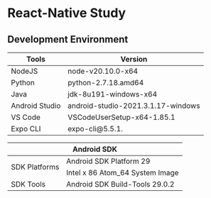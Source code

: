 # React-Native Study

## Development Environment

<table>
	<thead>
	<tr>
	<th>Tools</th>
	<th>Version</th>
	</tr>
	</thead>
	<tbody>
	<tr>
	<td>NodeJS</td>
	<td>node-v20.10.0-x64</td>
	</tr>
	<tr>
	<td>Python</td>
	<td>python-2.7.18.amd64</td>
	</tr>
	<tr>
	<td>Java</td>
	<td>jdk-8u191-windows-x64</td>
	</tr>
	<tr>
	<td>Android Studio</td>
	<td>android-studio-2021.3.1.17-windows</td>
	</tr>
    <tr>
	<td>VS Code</td>
	<td>VSCodeUserSetup-x64-1.85.1</td>
	</tr>
    <tr>
	<td>Expo CLI</td>
	<td>expo-cli@5.5.1.</td>
	</tr>
	</tbody>
</table>

<table>
<thead>
<tr><th colspan="2">Android SDK</th></tr>
</thead>
<tbody>
<tr>
<td rowspan="2">SDK Platforms</td>
<td>Android SDK Platform 29</td>
</tr>
<tr>
<td>Intel x 86 Atom_64 System Image</td>
</tr>
<tr>
<td>SDK Tools</td>
<td>Android SDK Build-Tools 29.0.2</td>
</tr>
</tbody>
</table>
